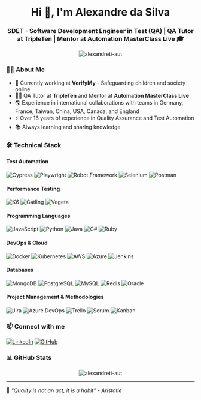 # <div align="center">Hi 👋, I'm Alexandre da Silva</div>

<h3 align="center">SDET - Software Development Engineer in Test (QA) | QA Tutor at TripleTen | Mentor at Automation MasterClass Live 🎓</h3>

<p align="center">
  <img src="https://komarev.com/ghpvc/?username=alexandreti-aut&label=Profile%20views&color=0e75b6&style=flat" alt="alexandreti-aut" />
</p>

### 👨‍💻 About Me

- 🔭 Currently working at **VerifyMy** - Safeguarding children and society online
- 👨‍🏫 QA Tutor at **TripleTen** and Mentor at **Automation MasterClass Live**
- 🌎 Experience in international collaborations with teams in Germany, France, Taiwan, China, USA, Canada, and England
- ⚡ Over 16 years of experience in Quality Assurance and Test Automation
- 📚 Always learning and sharing knowledge

### 🛠️ Technical Stack

#### Test Automation
![Cypress](https://img.shields.io/badge/-Cypress-17202C?style=flat&logo=cypress&logoColor=white)
![Playwright](https://img.shields.io/badge/-Playwright-45ba4b?style=flat&logo=playwright&logoColor=white)
![Robot Framework](https://img.shields.io/badge/-Robot%20Framework-000000?style=flat&logo=robot-framework&logoColor=white)
![Selenium](https://img.shields.io/badge/-Selenium-43B02A?style=flat&logo=selenium&logoColor=white)
![Postman](https://img.shields.io/badge/-Postman-FF6C37?style=flat&logo=postman&logoColor=white)

#### Performance Testing
![K6](https://img.shields.io/badge/-K6-7D64FF?style=flat&logo=k6&logoColor=white)
![Gatling](https://img.shields.io/badge/-Gatling-FF9E2A?style=flat&logo=gatling&logoColor=white)
![Vegeta](https://img.shields.io/badge/-Vegeta-8B4513?style=flat&logo=vegeta&logoColor=white)

#### Programming Languages
![JavaScript](https://img.shields.io/badge/-JavaScript-F7DF1E?style=flat&logo=javascript&logoColor=black)
![Python](https://img.shields.io/badge/-Python-3776AB?style=flat&logo=python&logoColor=white)
![Java](https://img.shields.io/badge/-Java-007396?style=flat&logo=java&logoColor=white)
![C#](https://img.shields.io/badge/-C%23-239120?style=flat&logo=c-sharp&logoColor=white)
![Ruby](https://img.shields.io/badge/-Ruby-CC342D?style=flat&logo=ruby&logoColor=white)

#### DevOps & Cloud
![Docker](https://img.shields.io/badge/-Docker-2496ED?style=flat&logo=docker&logoColor=white)
![Kubernetes](https://img.shields.io/badge/-Kubernetes-326CE5?style=flat&logo=kubernetes&logoColor=white)
![AWS](https://img.shields.io/badge/-AWS-232F3E?style=flat&logo=amazon-aws&logoColor=white)
![Azure](https://img.shields.io/badge/-Azure-0089D6?style=flat&logo=microsoft-azure&logoColor=white)
![Jenkins](https://img.shields.io/badge/-Jenkins-D24939?style=flat&logo=jenkins&logoColor=white)

#### Databases
![MongoDB](https://img.shields.io/badge/-MongoDB-47A248?style=flat&logo=mongodb&logoColor=white)
![PostgreSQL](https://img.shields.io/badge/-PostgreSQL-336791?style=flat&logo=postgresql&logoColor=white)
![MySQL](https://img.shields.io/badge/-MySQL-4479A1?style=flat&logo=mysql&logoColor=white)
![Redis](https://img.shields.io/badge/-Redis-DC382D?style=flat&logo=redis&logoColor=white)
![Oracle](https://img.shields.io/badge/-Oracle-F80000?style=flat&logo=oracle&logoColor=white)

#### Project Management & Methodologies
![Jira](https://img.shields.io/badge/-Jira-0052CC?style=flat&logo=jira&logoColor=white)
![Azure DevOps](https://img.shields.io/badge/-Azure%20DevOps-0078D7?style=flat&logo=azure-devops&logoColor=white)
![Trello](https://img.shields.io/badge/-Trello-0079BF?style=flat&logo=trello&logoColor=white)
![Scrum](https://img.shields.io/badge/-Scrum-1C78C0?style=flat&logo=scrumalliance&logoColor=white)
![Kanban](https://img.shields.io/badge/-Kanban-0098FF?style=flat&logo=kanban&logoColor=white)

### 📫 Connect with me
[![LinkedIn](https://img.shields.io/badge/-LinkedIn-0077B5?style=flat&logo=linkedin&logoColor=white)](https://www.linkedin.com/in/alexandre-silva-qa/)
[![GitHub](https://img.shields.io/badge/-GitHub-181717?style=flat&logo=github&logoColor=white)](https://github.com/AlexandreTI-AUT)

### 📊 GitHub Stats
<p align="center">
  <img src="https://github-readme-stats.vercel.app/api?username=alexandreti-aut&show_icons=true&theme=dark" alt="alexandreti-aut" />
</p>

---
💬 *"Quality is not an act, it is a habit" - Aristotle*
